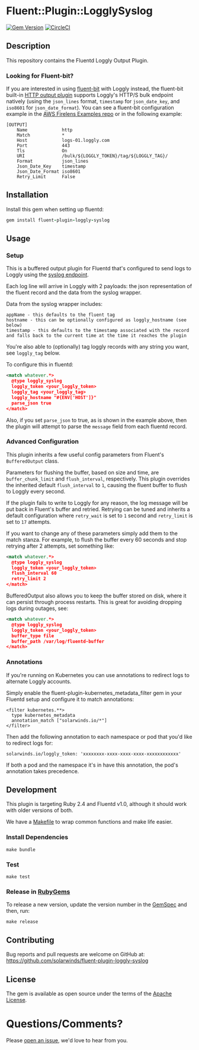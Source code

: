 # Fluent::Plugin::LogglySyslog

[![Gem Version](https://badge.fury.io/rb/fluent-plugin-loggly-syslog.svg)](https://badge.fury.io/rb/fluent-plugin-loggly-syslog) [![CircleCI](https://circleci.com/gh/solarwinds/fluent-plugin-loggly-syslog/tree/master.svg?style=shield)](https://circleci.com/gh/solarwinds/fluent-plugin-loggly-syslog/tree/master)

## Description

This repository contains the Fluentd Loggly Output Plugin.

### Looking for Fluent-bit? 

If you are interested in using [fluent-bit](https://fluentbit.io/) with Loggly instead, the fluent-bit built-in [HTTP output plugin](https://docs.fluentbit.io/manual/v/1.0/output/http) supports Loggly's HTTP/S bulk endpoint natively (using the `json_lines` format, `timestamp` for `json_date_key`, and `iso8601` for `json_date_format`). You can see a fluent-bit configuration example in the [AWS Firelens Examples repo](https://github.com/aws-samples/amazon-ecs-firelens-examples/tree/mainline/examples/fluent-bit/solarwinds-loggly) or in the following example:

    [OUTPUT]
        Name             http
        Match            *
        Host             logs-01.loggly.com
        Port             443
        Tls              On
        URI              /bulk/${LOGGLY_TOKEN}/tag/${LOGGLY_TAG}/
        Format           json_lines
        Json_Date_Key    timestamp
        Json_Date_Format iso8601
        Retry_Limit      False

## Installation

Install this gem when setting up fluentd:
```ruby
gem install fluent-plugin-loggly-syslog
```

## Usage

### Setup

This is a buffered output plugin for Fluentd that's configured to send logs to Loggly using the [syslog endpoint](https://www.loggly.com/docs/streaming-syslog-without-using-files/).

Each log line will arrive in Loggly with 2 payloads: the json representation of the fluent record and the data from the syslog wrapper.

Data from the syslog wrapper includes:
```
appName - this defaults to the fluent tag
hostname - this can be optionally configured as loggly_hostname (see below)
timestamp - this defaults to the timestamp associated with the record and falls back to the current time at the time it reaches the plugin
```

You're also able to (optionally) tag loggly records with any string you want, see `loggly_tag` below. 

To configure this in fluentd:
```xml
<match whatever.*>
  @type loggly_syslog
  loggly_token <your_loggly_token>
  loggly_tag <your_loggly_tag>
  loggly_hostname "#{ENV['HOST']}"
  parse_json true
</match>
```

Also, if you set `parse_json` to true, as is shown in the example above, then the plugin will attempt to parse the `message` field from each fluentd record.

### Advanced Configuration
This plugin inherits a few useful config parameters from Fluent's `BufferedOutput` class.

Parameters for flushing the buffer, based on size and time, are `buffer_chunk_limit` and `flush_interval`, respectively. This plugin overrides the inherited default `flush_interval` to `1`, causing the fluent buffer to flush to Loggly every second. 

If the plugin fails to write to Loggly for any reason, the log message will be put back in Fluent's buffer and retried. Retrying can be tuned and inherits a default configuration where `retry_wait` is set to `1` second and `retry_limit` is set to `17` attempts.

If you want to change any of these parameters simply add them to the match stanza. For example, to flush the buffer every 60 seconds and stop retrying after 2 attempts, set something like:
```xml
<match whatever.*>
  @type loggly_syslog
  loggly_token <your_loggly_token>
  flush_interval 60
  retry_limit 2
</match>
```

BufferedOutput also allows you to keep the buffer stored on disk, where it can persist through process restarts. This is great for avoiding dropping logs during outages, see:

```xml
<match whatever.*>
  @type loggly_syslog
  loggly_token <your_loggly_token>
  buffer_type file
  buffer_path /var/log/fluentd-buffer
</match>
```

### Annotations

If you're running on Kubernetes you can use annotations to redirect logs to alternate Loggly accounts.

Simply enable the fluent-plugin-kubernetes_metadata_filter gem in your Fluentd setup and configure it to match annotations:

```
<filter kubernetes.**>
  type kubernetes_metadata
  annotation_match ["solarwinds.io/*"]
</filter>
```

Then add the following annotation to each namespace or pod that you'd like to redirect logs for:

```
solarwinds.io/loggly_token: 'xxxxxxxx-xxxx-xxxx-xxxx-xxxxxxxxxxxx'
```

If both a pod and the namespace it's in have this annotation, the pod's annotation takes precedence.

## Development

This plugin is targeting Ruby 2.4 and Fluentd v1.0, although it should work with older versions of both.

We have a [Makefile](Makefile) to wrap common functions and make life easier.

### Install Dependencies
`make bundle`

### Test
`make test`

### Release in [RubyGems](https://rubygems.org/gems/fluent-plugin-loggly-syslog)
To release a new version, update the version number in the [GemSpec](fluent-plugin-loggly-syslog.gemspec) and then, run:

`make release`

## Contributing

Bug reports and pull requests are welcome on GitHub at: https://github.com/solarwinds/fluent-plugin-loggly-syslog

## License

The gem is available as open source under the terms of the [Apache License](LICENSE).

# Questions/Comments?

Please [open an issue](https://github.com/solarwinds/fluent-plugin-loggly-syslog/issues/new), we'd love to hear from you.
